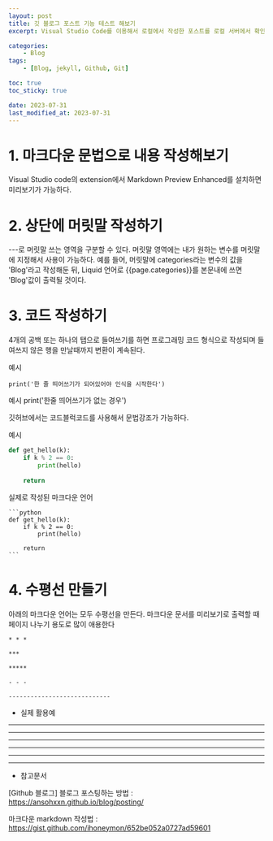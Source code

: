 ```yaml
---
layout: post
title: 깃 블로그 포스트 기능 테스트 해보기
excerpt: Visual Studio Code를 이용해서 로컬에서 작성한 포스트를 로컬 서버에서 확인하고 깃허브 원격 저장소에 업로드 해보자

categories:
    - Blog
tags:
    - [Blog, jekyll, Github, Git]

toc: true
toc_sticky: true

date: 2023-07-31
last_modified_at: 2023-07-31
---
```


# 1. 마크다운 문법으로 내용 작성해보기

Visual Studio code의 extension에서 Markdown Preview Enhanced를 설치하면 미리보기가 가능하다.

# 2. 상단에 머릿말 작성하기

---로 머릿말 쓰는 영역을 구분할 수 있다.
머릿말 영역에는 내가 원하는 변수를 머릿말에 지정해서 사용이 가능하다.
예를 들어, 머릿말에 categories라는 변수의 값을 'Blog'라고 작성해둔 뒤, Liquid 언어로 {{page.categories}}를 본문내에 쓰면 'Blog'값이 출력될 것이다.

# 3. 코드 작성하기

4개의 공백 또는 하나의 탭으로 들여쓰기를 하면 프로그래밍 코드 형식으로 작성되며 들여쓰지 않은 행을 만날때까지 변환이 계속된다.

예시

    print('한 줄 띄어쓰기가 되어있어야 인식을 시작한다')

예시
    print('한줄 띄어쓰기가 없는 경우')

깃허브에서는 코드블럭코드를 사용해서 문법강조가 가능하다.

예시

```python
def get_hello(k):
    if k % 2 == 0:
        print(hello)
    
    return
```
실제로 작성된 마크다운 언어

    ```python
    def get_hello(k):
        if k % 2 == 0:
            print(hello)
        
        return
    ```

# 4. 수평선 만들기

아래의 마크다운 언어는 모두 수평선을 만든다. 마크다운 문서를 미리보기로 출력할 때 페이지 나누기 용도로 많이 애용한다

    * * *
    
    ***

    *****

    - - -
    
    ----------------------------

- 실제 활용예

* * *
***
*****
- - -
---
-----

- 참고문서

[Github 블로그] 블로그 포스팅하는 방법 : https://ansohxxn.github.io/blog/posting/

마크다운 markdown 작성법 : https://gist.github.com/ihoneymon/652be052a0727ad59601

